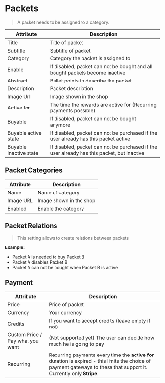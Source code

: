 # Packets

> A packet needs to be assigned to a category.

| Attribute              | Description                                                                                |
|------------------------|--------------------------------------------------------------------------------------------|
| Title                  | Title of packet                                                                            |
| Subtitle               | Subtitle of packet                                                                         |
| Category               | Category the packet is assigned to                                                         |
| Enable                 | If disabled, packet can not be bought and all bought packets become inactive               |
| Abstract               | Bullet points to describe the packet                                                       |
| Description            | Packet description                                                                         |
| Image Url              | Image shown in the shop                                                                    |
| Active for             | The time the rewards are active for (Recurring payments possible)                          |
| Buyable                | If disabled, packet can not be bought anymore                                              |
| Buyable active state   | If disabled, packet can not be purchased if the user already has this packet active        |
| Buyable inactive state | If disabled, packet can not be purchased if the user already has this packet, but inactive |


## Packet Categories

| Attribute | Description             |
|-----------|-------------------------|
| Name      | Name of category        |
| Image URL | Image shown in the shop |
| Enabled   | Enable the category     |


## Packet Relations

> This setting allows to create relations between packets

**Example:**  
- Packet A is needed to buy Packet B
- Packet A disables Packet B
- Packet A can not be bought when Packet B is active

## Payment

| Attribute                        | Description                                                                                                                                                            |
|----------------------------------|------------------------------------------------------------------------------------------------------------------------------------------------------------------------|
| Price                            | Price of packet                                                                                                                                                        |
| Currency                         | Your currency                                                                                                                                                          |
| Credits                          | If you want to accept credits (leave empty if not)                                                                                                                     |
| Custom Price / Pay what you want | (Not supported yet) The user can decide how much he is going to pay                                                                                                    |
| Recurring                        | Recurring payments every time the **active for** duration is expired - this limits the choice of payment gateways to these that support it. Currently only **Stripe**. |
